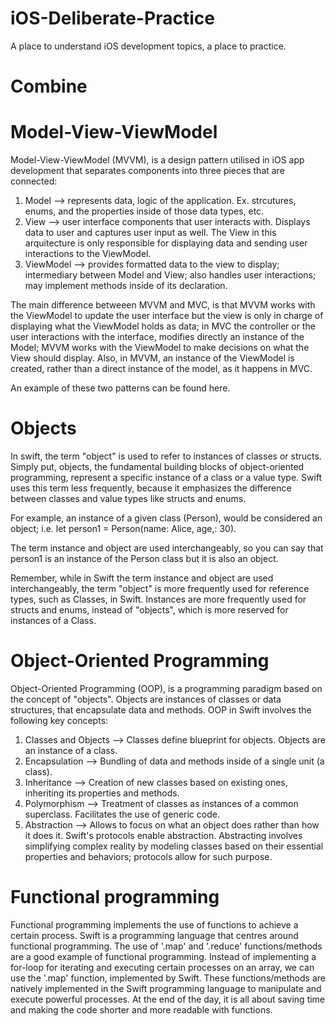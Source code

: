 # iOS-Deliberate-Practice

A place to understand iOS development topics, a place to practice.

# Combine


# Model-View-ViewModel

Model-View-ViewModel (MVVM), is a design pattern utilised in iOS app development that separates components into three pieces that are connected: 

1. Model --> represents data, logic of the application. Ex. strcutures, enums, and the properties inside of those data types, etc.
2. View --> user interface components that user interacts with. Displays data to user and captures user input as well. The View in this arquitecture is only responsible for displaying data and sending user interactions to the ViewModel.
3. ViewModel --> provides formatted data to the view to display; intermediary between Model and View; also handles user interactions; may implement methods inside of its declaration.

The main difference betweeen MVVM and MVC, is that MVVM works with the ViewModel to update the user interface but the view is only in charge of displaying what the ViewModel holds as data; in MVC the controller or the user interactions with the interface, modifies directly an instance of the Model; MVVM works with the ViewModel to make decisions on what the View should display. Also, in MVVM, an instance of the ViewModel is created, rather than a direct instance of the model, as it happens in MVC.

An example of these two patterns can be found here.

# Objects

In swift, the term "object" is used to refer to instances of classes or structs. Simply put, objects, the fundamental building blocks of object-oriented programming, represent a specific instance of a class or a value type. Swift uses this term less frequently, because it emphasizes the difference between classes and value types like structs and enums.

For example, an instance of a given class (Person), would be considered an object; i.e. let person1 = Person(name: Alice, age,: 30).

The term instance and object are used interchangeably, so you can say that person1 is an instance of the Person class but it is also an object.

Remember, while in Swift the term instance and object are used interchangeably, the term "object" is more frequently used for reference types, such as Classes, in Swift. Instances are more frequently used for structs and enums, instead of "objects", which is more reserved for instances of a Class.

# Object-Oriented Programming

Object-Oriented Programming (OOP), is a programming paradigm based on the concept of "objects". Objects are instances of classes or data structures, that encapsulate data and methods. OOP in Swift involves the following key concepts:

1. Classes and Objects --> Classes define blueprint for objects. Objects are an instance of a class.
2. Encapsulation --> Bundling of data and methods inside of a single unit (a class). 
3. Inheritance --> Creation of new classes based on existing ones, inheriting its properties and methods. 
4. Polymorphism --> Treatment of classes as instances of a common superclass. Facilitates the use of generic code.
5. Abstraction --> Allows to focus on what an object does rather than how it does it. Swift's protocols enable abstraction. Abstracting involves simplifying complex reality by modeling classes based on their essential properties and behaviors; protocols allow for such purpose. 


# Functional programming

Functional programming implements the use of functions to achieve a certain process. Swift is a programming language that centres around functional programming. 
The use of '.map' and '.reduce' functions/methods are a good example of functional programming. Instead of implementing a for-loop for iterating and executing certain processes on an array, we can use the '.map' function, implemented by Swift. 
These functions/methods are natively implemented in the Swift programming language to manipulate and execute powerful processes. At the end of the day, it is all about saving time and making the code shorter and more readable with functions.
